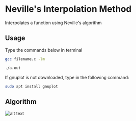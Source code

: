 # Neville's Interpolation Method
Interpolates a function using Neville's algorithm

## Usage
Type the commands below in terminal
```bash
gcc filename.c -lm
```
```bash
./a.out
```
If gnuplot is not downloaded, type in the following command:
```bash
sudo apt install gnuplot
```

## Algorithm
![alt text](https://d3i71xaburhd42.cloudfront.net/d43750380d772194c80b35a7c5302defbae84eab/3-Table1-1.png)

